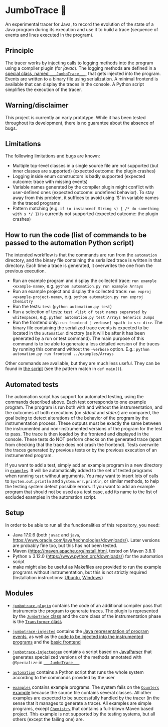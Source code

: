 # JumboTrace 🐘

An experimental tracer for Java, to record the evolution of the state of a Java program during its execution and use it to build a trace
(sequence of events and lines executed in the program).


## Principle

The tracer works by injecting calls to logging methods into the program using a compiler plugin (for *javac*). The logging methods are defined in a [special class, named `___JumboTrace___`](./jumbotrace-injected/src/main/java/ch/epfl/systemf/jumbotrace/injected/raw/___JumboTrace___.java), that gets injected into the program. Events are written to a binary file using serialization. A minimal frontend is available that can display the traces in the console. A Python script simplifies the execution of the tracer.


## Warning/disclaimer

This project is currently an early prototype. While it has been tested throughout its development, there is no guarantee about the absence of bugs.


## Limitations

The following limitations and bugs are known:
- Multiple top-level classes in a single source file are not supported (but inner classes are supported) (expected outcome: the plugin crashes)
- Logging inside enum constructors is badly supported (expected outcome: trace with missing events)
- Variable names generated by the compiler plugin might conflict with user-defined ones (expected outcome: undefined behavior). To stay away from this problem, it suffices to avoid using '$' in variable names in the traced programs
- Pattern matching (e.g. `if (o instanceof String s) { /* do something with s */ }`) is currently not supported (expected outcome: the plugin crashes)


## How to run the code (list of commands to be passed to the automation Python script)

The intended workflow is that the commands are run from the `automation` directory, and the binary file containing the serialized trace is written in that directory. Each time a trace is generated, it overwrites the one from the previous execution.

- Run an example program and display the collected trace: `run example <example-name>`, e.g. `python automation.py run example Arrays`
- Run an example project and display the collected trace: `run exproj <example-project-name>`, e.g. `python automation.py run exproj Chemistry`
- Run the tests: `test` (`python automation.py test`)
- Run a selection of tests: `test <list of test names separated by whitespaces`, e.g. `python automation.py test Arrays Generics Jumps`
- Run the frontend only: `run frontend [-verbose] <path-to-src-dir>`. The binary file containing the serialized trace events is expected to be located in the `automation` directory (as it will be after it has been generated by a run or test command). The main purpose of this command is to be able to generate a less detailed version of the traces by running this command without the `-verbose` option. E.g.: `python automation.py run frontend ../examples/Arrays`

Other commands are available, but they are much less useful. They can be found in [the script](./automation/automation.py) (see the pattern match in `def main()`).


## Automated tests

The automation script has support for automated testing, using the commands described above. Each test corresponds to one example program. The program is run both with and without the instrumentation, and the outcomes of both executions (on *stdout* and *stderr*) are compared, the goal being to detect alterations of the behavior of the program by the instrumentation process. These outputs must be exactly the same between the instrumented and non-instrumented versions of the program for the test to pass. The trace is then loaded by the frontend and displayed in the console. These tests do NOT perform checks on the generated trace (apart from checking that the trace does not crash the frontend). Tests overwrite the traces generated by previous tests or by the previous execution of an instrumented program.

If you want to add a test, simply add an example program in a new directory in [`examples`](./examples/). It will be automatically added to the set of tested programs when running `test` without arguments. You may want to insert lots of calls to `System.out.println` and `System.err.println`, or similar methods, to help the testing system detect possible errors. If you want to add an example program that should not be used as a test case, add its name to the list of excluded examples in the automation script.


## Setup

In order to be able to run all the functionalities of this repository, you need:
 - Java 17.0.6 (both `javac` and `java`, https://www.oracle.com/java/technologies/downloads/). Later versions are probably fine too, but this has not been tested.
 - Maven (https://maven.apache.org/install.html, tested on Maven 3.8.1)
 - Python ≥ 3.12.0 (https://www.python.org/downloads/) for the automation script
 - make might also be useful as Makefiles are provided to run the example programs without instrumentation, but this is not strictly required (Installation instructions: [Ubuntu](https://linuxhint.com/install-make-ubuntu/), [Windows](https://www.technewstoday.com/install-and-use-make-in-windows/))


## Modules

- [`jumbotrace-plugin`](./jumbotrace-plugin/) contains the code of an additional compiler pass that instruments the program to generate traces. The plugin is represented by the [`JumboTrace` class](./jumbotrace-plugin/src/main/java/ch/epfl/systemf/jumbotrace/javacplugin/JumboTrace.java) and the core class of the instrumentation phase is the [`Transformer` class](./jumbotrace-plugin/src/main/java/ch/epfl/systemf/jumbotrace/javacplugin/Transformer.java)

- [`jumbotrace-injected`](./jumbotrace-injected/) contains the [Java representation of program events](./jumbotrace-injected/src/main/java/ch/epfl/systemf/jumbotrace/events/), as well as the [code to be injected into the instrumented programs](./jumbotrace-injected/src/main/java/ch/epfl/systemf/jumbotrace/injected/) and the [basic frontend](./jumbotrace-injected/src/main/java/ch/epfl/systemf/jumbotrace/frontend/Frontend.java)

- [`jumbotrace-injectedgen`](./jumbotrace-injectedgen/) contains a script based on [JavaParser](https://javaparser.org/) that generates specialized versions of the methods annotated with `@Specialize` in [`___JumboTrace___`](./jumbotrace-injected/src/main/java/ch/epfl/systemf/jumbotrace/injected/raw/___JumboTrace___.java)

- [`automation`](./automation/) contains a Python script that runs the whole system according to the commands provided by the user

- [`examples`](./examples/) contains example programs. The system fails on the [`Counters` example](./examples/Counters/) because the source file contains several classes. All other examples are expected to be successfully handled by the tracer (in the sense that it manages to generate a trace). All examples are simple programs, except [`Chemistry`](./examples/Chemistry/) that contains a full-blown Maven based project. This example is not supported by the testing systems, but all others (except the failing one) are.


